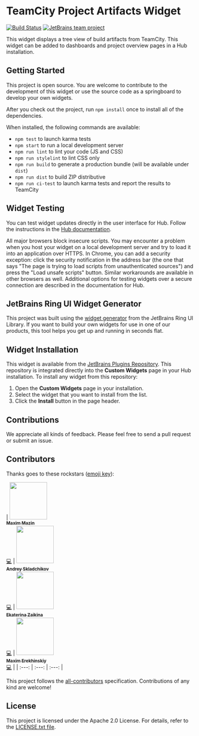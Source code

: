 # TeamCity Project Artifacts Widget
[![Build Status][ci-img]][ci-bt] [![JetBrains team project](http://jb.gg/badges/team.svg)](https://confluence.jetbrains.com/display/ALL/JetBrains+on+GitHub)

This widget displays a tree view of build artifacts from TeamCity. This widget can be added to dashboards and project overview pages in a Hub installation.

## Getting Started
This project is open source. You are welcome to contribute to the development of this widget or use the source code as a springboard to develop your own widgets.

After you check out the project, run `npm install` once to install all of the dependencies.

When installed, the following commands are available:

  - `npm test` to launch karma tests
  - `npm start` to run a local development server
  - `npm run lint` to lint your code (JS and CSS)
  - `npm run stylelint` to lint CSS only
  - `npm run build` to generate a production bundle (will be available under `dist`)
  - `npm run dist` to build ZIP distributive
  - `npm run ci-test` to launch karma tests and report the results to TeamCity
  
## Widget Testing

You can test widget updates directly in the user interface for Hub. Follow the instructions in the [Hub documentation](https://www.jetbrains.com/help/hub/test-custom-widgets.html).

All major browsers block insecure scripts. You may encounter a problem when you host your widget on a local development server and try to load it into an application over HTTPS. 
In Chrome, you can add a security exception: click the security notification in the address bar (the one that says "The page is trying to load scripts from unauthenticated sources") and 
press the "Load unsafe scripts" button. Similar workarounds are available in other browsers as well.
Additional options for testing widgets over a secure connection are described in the documentation for Hub.

## JetBrains Ring UI Widget Generator

This project was built using the [widget generator](https://github.com/JetBrains/ring-ui/tree/master/packages/generator/hub-widget) from the JetBrains Ring UI Library. If you want to build your own widgets for use in one of our products, this tool helps you get up and running in seconds flat.

## Widget Installation

This widget is available from the [JetBrains Plugins Repository](https://plugins.jetbrains.com/). This repository is integrated directly into the **Custom Widgets** page in your Hub installation. To install any widget from this repository:
1. Open the **Custom Widgets** page in your installation.
2. Select the widget that you want to install from the list.
3. Click the **Install** button in the page header.

## Contributions

We appreciate all kinds of feedback. Please feel free to send a pull request or submit an issue.

## Contributors

Thanks goes to these rockstars ([emoji key][emojis]):

| [<img src="https://avatars1.githubusercontent.com/u/92777?v=4" width="100px;"/><br /><sub><b>Maxim Mazin</b></sub>](https://github.com/mazine)<br />[💻](https://github.com/JetBrains/teamcity-build-artifacts-widget/commits?author=mazine "Code") | [<img src="https://avatars2.githubusercontent.com/u/4318513?v=4" width="100px;"/><br /><sub><b>Andrey Skladchikov</b></sub>](https://github.com/huston007)<br />[💻](https://github.com/JetBrains/teamcity-build-artifacts-widget/commits?author=huston007 "Code") | [<img src="https://avatars0.githubusercontent.com/u/2738412?s=400&v=4" width="100px;"/><br /><sub><b>Ekaterina Zaikina</b></sub>](https://github.com/katriyna)<br />[💻](https://github.com/JetBrains/teamcity-build-artifacts-widget/commits?author=katriyna "Code") | [<img src="https://avatars3.githubusercontent.com/u/1948936?s=460&v=4" width="100px;"/><br /><sub><b>Maxim Erekhinskiy</b></sub>](https://github.com/nightflash)<br />[💻](https://github.com/JetBrains/teamcity-build-artifacts-widget/commits?author=nightflah "Code") |
| :---: | :---: | :---: |

This project follows the [all-contributors][all-contributors] specification.
Contributions of any kind are welcome!

## License

This project is licensed under the Apache 2.0 License. For details, refer to the [LICENSE.txt file](https://github.com/JetBrains/hub-project-team-widget/blob/master/LICENSE.txt).

[ci-bt]: https://teamcity.jetbrains.com/viewType.html?buildTypeId=JetBrainsUi_HubWidgets_TeamcityBuildArtifactsWidget
[ci-img]: https://teamcity.jetbrains.com/app/rest/builds/buildType:JetBrainsUi_HubWidgets_TeamcityBuildArtifactsWidget/statusIcon.svg
[emojis]: https://github.com/kentcdodds/all-contributors#emoji-key
[all-contributors]: https://github.com/kentcdodds/all-contributors
